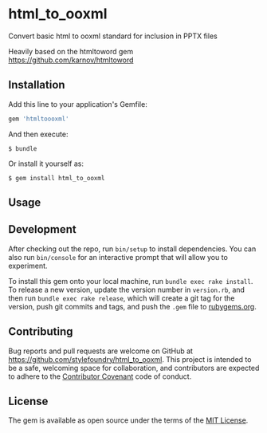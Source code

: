 # html_to_ooxml

Convert basic html to ooxml standard for inclusion in PPTX files

Heavily based on the htmltoword gem https://github.com/karnov/htmltoword

## Installation

Add this line to your application's Gemfile:

```ruby
gem 'htmltoooxml'
```
And then execute:

    $ bundle

Or install it yourself as:

    $ gem install html_to_ooxml

## Usage


## Development

After checking out the repo, run `bin/setup` to install dependencies. You can also run `bin/console` for an interactive prompt that will allow you to experiment.

To install this gem onto your local machine, run `bundle exec rake install`. To release a new version, update the version number in `version.rb`, and then run `bundle exec rake release`, which will create a git tag for the version, push git commits and tags, and push the `.gem` file to [rubygems.org](https://rubygems.org).

## Contributing

Bug reports and pull requests are welcome on GitHub at https://github.com/stylefoundry/html_to_ooxml. This project is intended to be a safe, welcoming space for collaboration, and contributors are expected to adhere to the [Contributor Covenant](contributor-covenant.org) code of conduct.


## License

The gem is available as open source under the terms of the [MIT License](http://opensource.org/licenses/MIT).

